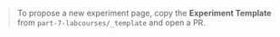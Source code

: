 > To propose a new experiment page, copy the **Experiment Template** from `part-7-labcourses/_template` and open a PR.
